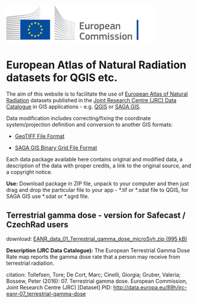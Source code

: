  <img src="_images/EC_logo.png" alt="logo of European Commission" width="400"/>

# European Atlas of Natural Radiation datasets for QGIS etc.

The aim of this website is to facilitate the use of [European Atlas of Natural Radiation](https://remon.jrc.ec.europa.eu/About/Atlas-of-Natural-Radiation) datasets published in the [Joint Research Centre (JRC) Data Catalogue](https://data.jrc.ec.europa.eu/collection/id-0057) in GIS applications - e.g. [QGIS](https://qgis.org/) or [SAGA GIS](https://sourceforge.net/projects/saga-gis/).

Data modification includes correcting/fixing the coordinate system/projection definition and conversion to another GIS formats:

- [GeoTIFF File Format](https://gdal.org/en/stable/drivers/raster/gtiff.html)

- [SAGA GIS Binary Grid File Format](https://gdal.org/en/stable/drivers/raster/sdat.html)

Each data package available here contains original and modified data, a description of the data with proper credits, a link to the original source, and a copyright notice.

**Use:**
Download package in ZIP file, unpack to your computer and then just drag and drop the particular file to your app - *.tif or *.sdat file to QGIS, for SAGA GIS use *.sdat or *.sgrd file.



## Terrestrial gamma dose - version for Safecast / CzechRad users
download: [EANR_data_01_Terrestrial_gamma_dose_microSvh.zip (995 kB)](https://github.com/juhele/opengeodata/blob/master/EANR_data/_data/EANR_data_01_Terrestrial_gamma_dose_microSvh.zip)

**Description (JRC Data Catalogue):**
The European Terrestrial Gamma Dose Rate map reports the gamma dose rate that a person may receive from terrestrial radiation.


citation:
Tollefsen, Tore; De Cort, Marc; Cinelli, Giorgia; Gruber, Valeria; Bossew, Peter (2016): 07. Terrestrial gamma dose. European Commission, Joint Research Centre (JRC) [Dataset] PID: http://data.europa.eu/89h/jrc-eanr-07_terrestrial-gamma-dose

